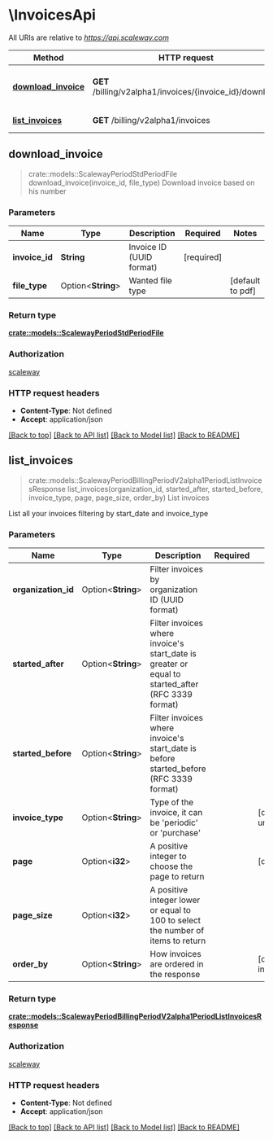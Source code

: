 # \InvoicesApi

All URIs are relative to *https://api.scaleway.com*

Method | HTTP request | Description
------------- | ------------- | -------------
[**download_invoice**](InvoicesApi.md#download_invoice) | **GET** /billing/v2alpha1/invoices/{invoice_id}/download | Download invoice based on his number
[**list_invoices**](InvoicesApi.md#list_invoices) | **GET** /billing/v2alpha1/invoices | List invoices



## download_invoice

> crate::models::ScalewayPeriodStdPeriodFile download_invoice(invoice_id, file_type)
Download invoice based on his number

### Parameters


Name | Type | Description  | Required | Notes
------------- | ------------- | ------------- | ------------- | -------------
**invoice_id** | **String** | Invoice ID (UUID format) | [required] |
**file_type** | Option<**String**> | Wanted file type |  |[default to pdf]

### Return type

[**crate::models::ScalewayPeriodStdPeriodFile**](scaleway.std.File.md)

### Authorization

[scaleway](../README.md#scaleway)

### HTTP request headers

- **Content-Type**: Not defined
- **Accept**: application/json

[[Back to top]](#) [[Back to API list]](../README.md#documentation-for-api-endpoints) [[Back to Model list]](../README.md#documentation-for-models) [[Back to README]](../README.md)


## list_invoices

> crate::models::ScalewayPeriodBillingPeriodV2alpha1PeriodListInvoicesResponse list_invoices(organization_id, started_after, started_before, invoice_type, page, page_size, order_by)
List invoices

List all your invoices filtering by start_date and invoice_type

### Parameters


Name | Type | Description  | Required | Notes
------------- | ------------- | ------------- | ------------- | -------------
**organization_id** | Option<**String**> | Filter invoices by organization ID (UUID format) |  |
**started_after** | Option<**String**> | Filter invoices where invoice's start_date is greater or equal to started_after (RFC 3339 format) |  |
**started_before** | Option<**String**> | Filter invoices where invoice's start_date is before started_before (RFC 3339 format) |  |
**invoice_type** | Option<**String**> | Type of the invoice, it can be 'periodic' or 'purchase' |  |[default to unknown_type]
**page** | Option<**i32**> | A positive integer to choose the page to return |  |[default to 1]
**page_size** | Option<**i32**> | A positive integer lower or equal to 100 to select the number of items to return |  |
**order_by** | Option<**String**> | How invoices are ordered in the response |  |[default to invoice_number_desc]

### Return type

[**crate::models::ScalewayPeriodBillingPeriodV2alpha1PeriodListInvoicesResponse**](scaleway.billing.v2alpha1.ListInvoicesResponse.md)

### Authorization

[scaleway](../README.md#scaleway)

### HTTP request headers

- **Content-Type**: Not defined
- **Accept**: application/json

[[Back to top]](#) [[Back to API list]](../README.md#documentation-for-api-endpoints) [[Back to Model list]](../README.md#documentation-for-models) [[Back to README]](../README.md)

